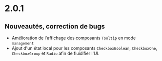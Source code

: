 # 2.0.1

## Nouveautés, correction de bugs

- Amélioration de l'affichage des composants `Tooltip` en mode `management`
- Ajout d'un état local pour les composants `CheckboxBoolean`, `CheckboxOne`, `CheckboxGroup` et `Radio` afin de fluidifier l'UI.
